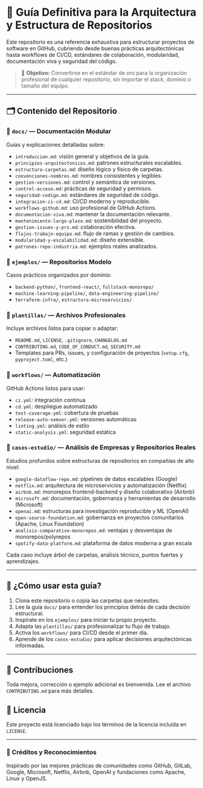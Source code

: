 # 📘 Guía Definitiva para la Arquitectura y Estructura de Repositorios

Este repositorio es una referencia exhaustiva para estructurar proyectos de software en GitHub, cubriendo desde buenas prácticas arquitectónicas hasta workflows de CI/CD, estándares de colaboración, modularidad, documentación viva y seguridad del código.

> 🧠 **Objetivo:** Convertirse en el estándar de oro para la organización profesional de cualquier repositorio, sin importar el stack, dominio o tamaño del equipo.

---

## 🗂️ Contenido del Repositorio

### 📘 `docs/` — Documentación Modular
Guías y explicaciones detalladas sobre:
- `introduccion.md`: visión general y objetivos de la guía.
- `principios-arquitectonicos.md`: patrones estructurales escalables.
- `estructura-carpetas.md`: diseño lógico y físico de carpetas.
- `convenciones-nombres.md`: nombres consistentes y legibles.
- `gestion-versiones.md`: control y semántica de versiones.
- `control-acceso.md`: prácticas de seguridad y permisos.
- `seguridad-codigo.md`: estándares de seguridad de código.
- `integracion-ci-cd.md`: CI/CD moderno y reproducible.
- `workflows-github.md`: uso profesional de GitHub Actions.
- `documentacion-viva.md`: mantener la documentación relevante.
- `mantenimiento-largo-plazo.md`: sostenibilidad del proyecto.
- `gestion-issues-y-prs.md`: colaboración efectiva.
- `flujos-trabajo-equipo.md`: flujo de ramas y gestión de cambios.
- `modularidad-y-escalabilidad.md`: diseño extensible.
- `patrones-repo-industria.md`: ejemplos reales analizados.

### 📁 `ejemplos/` — Repositorios Modelo
Casos prácticos organizados por dominio:
- `backend-python/`, `frontend-react/`, `fullstack-monorepo/`
- `machine-learning-pipeline/`, `data-engineering-pipeline/`
- `terraform-infra/`, `estructura-microservicios/`

### 📁 `plantillas/` — Archivos Profesionales
Incluye archivos listos para copiar o adaptar:
- `README.md`, `LICENSE`, `.gitignore`, `CHANGELOG.md`
- `CONTRIBUTING.md`, `CODE_OF_CONDUCT.md`, `SECURITY.md`
- Templates para PRs, issues, y configuración de proyectos (`setup.cfg`, `pyproject.toml`, etc.)

### 📁 `workflows/` — Automatización
GitHub Actions listos para usar:
- `ci.yml`: integración continua
- `cd.yml`: despliegue automatizado
- `test-coverage.yml`: cobertura de pruebas
- `release-auto-semver.yml`: versiones automáticas
- `linting.yml`: análisis de estilo
- `static-analysis.yml`: seguridad estática

### 📁 `casos-estudio/` — Análisis de Empresas y Repositorios Reales
Estudios profundos sobre estructuras de repositorios en compañías de alto nivel:
- `google-dataflow-repo.md`: pipelines de datos escalables (Google)
- `netflix.md`: arquitectura de microservicios y automatización (Netflix)
- `airbnb.md`: monorepos frontend-backend y diseño colaborativo (Airbnb)
- `microsoft.md`: documentación, gobernanza y herramientas de desarrollo (Microsoft)
- `openai.md`: estructuras para investigación reproducible y ML (OpenAI)
- `open-source-foundation.md`: gobernanza en proyectos comunitarios (Apache, Linux Foundation)
- `analisis-comparativo-monorepos.md`: ventajas y desventajas de monorepos/polyrepos
- `spotify-data-platform.md`: plataforma de datos moderna a gran escala

Cada caso incluye árbol de carpetas, análisis técnico, puntos fuertes y aprendizajes.

---

## 🚀 ¿Cómo usar esta guía?
1. Clona este repositorio o copia las carpetas que necesites.
2. Lee la guía `docs/` para entender los principios detrás de cada decisión estructural.
3. Inspírate en los `ejemplos/` para iniciar tu propio proyecto.
4. Adapta las `plantillas/` para profesionalizar tu flujo de trabajo.
5. Activa los `workflows/` para CI/CD desde el primer día.
6. Aprende de los `casos-estudio/` para aplicar decisiones arquitectónicas informadas.

---

## 🤝 Contribuciones
Toda mejora, corrección o ejemplo adicional es bienvenida. Lee el archivo `CONTRIBUTING.md` para más detalles.

## 📄 Licencia
Este proyecto está licenciado bajo los términos de la licencia incluída en `LICENSE`.

---

### 🔗 Créditos y Reconocimientos
Inspirado por las mejores prácticas de comunidades como GitHub, GitLab, Google, Microsoft, Netflix, Airbnb, OpenAI y fundaciones como Apache, Linux y OpenJS.

